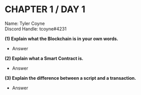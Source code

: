 # CHAPTER 1 / DAY 1

Name: Tyler Coyne  
Discord Handle: tcoyne#4231

**(1) Explain what the Blockchain is in your own words.**

- Answer

**(2) Explain what a Smart Contract is.**

- Answer

**(3) Explain the difference between a script and a transaction.**

- Answer
